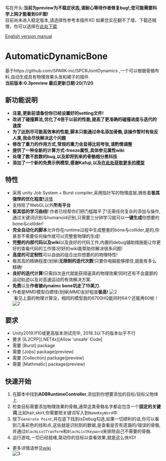 写在开头:**当前为preview为不稳定状态,请耐心等待作者修复bug!;您可能需要科学上网才能看到GIF图!**  
目前尚未进入稳定版本,请选择性参考本插件XD
如果您实在翻不了墙，下载还贼慢，你可以选择在[此处下载](https://gitee.com/OneYoungMean/Automatic-DynamicBone)

[English version manual](https://github.com/OneYoungMean/Automatic-DynamicBone/wiki/English-version-manual )  
# AutomaticDynamicBone

基于https://github.com/SPARK-inc/SPCRJointDynamics ,一个可以根据骨骼布料,自动生成具有物理效果头发和裙子的插件.  
**当前版本:0.3preview 最后更新日期:20/7/20**
## 新功能说明
- **注意,更新前请备份你已经设置好的setting文件!**  
- **改进了碰撞算法,优化了4倍于以前的性能,提高了更准确的碰撞进度与迭代的速度**
- **为了达到尽可能高效率的性能,脚本只能通过命名添加骨骼,该操作暂时有些反人类,我会尽快解决这个问题**
- **修改了重力的作用方式,常规的重力会显得比较夸张,请酌情调整**
- **提供了一种全新的计算方式-freeze属性,具体参见属性wiki**
- **处理了数不胜数的bug,以及即将到来的骨骼细分黑科技**
- **添加了一个新的免费示例模型,感谢Kafuji,以及[在此处获取更多的模型](https://fantia.jp/fanclubs/3967)**
## 特性

- 采用 unity Job System + Burst compiler,采用指针写的物理底层,拥有着**极其强悍的优化程度!**[详情](https://github.com/OneYoungMean/AutomaticDynamicBone/wiki/Q&A#q%E6%80%A7%E8%83%BD%E6%96%B9%E9%9D%A2%E5%85%B7%E4%BD%93%E6%80%8E%E4%B9%88%E6%A0%B7)  
- 支持除了WebGL以外**所有平台**
- **极其低的学习曲线!** 作者已经帮你们把门槛踏平了!无需任何复杂的添加与操作,通过关键词识别与humanoid识别,只需要三分钟学习就可以**一键生成**你想要的bone与collider!
- **完全自动化的脚本**允许你在runtime过程中生成整套的bone与collider,是的,你甚至不需要任何操作就可以完整套物理的生成!
- **完整的内部代码以及wiki**以及良好的代码工作,内置的debug辅助措施能让你更好的查看代码的工作情况!好的wiki能帮助你解决很多问题!
- **高度的可定制性**可以自由的组合出你想要的的物理特性!
- 极其高的精确程度(划掉)**无限制的迭代次数**!只要你电脑能够撑住,就能有多么精确!
- **良好的迭代计算**!只需四次迭代就能获得逼真的物理效果!同时还有不会震颤的运动轨迹以及对高速运动的有效解决方案.
- **免费**以及**作者被dynaimc bone坑走了15美刀.**
- 作者是MMD模型白嫖怪(划掉)MMD友好程度**极高!**
![2](https://github.com/OneYoungMean/AutomaticDynamicBone/blob/master/Manual%20GIF/A0.gif)  
`看见上面的物理计算没，相同的模型我的6700HQ能同时64个还能再60帧！  
![2](https://s2.ax1x.com/2020/02/29/3yRc8g.gif)

## 要求
- Unity2019.1f10或更高版本测试完毕, 2018.3以下的版本似乎不行
- 要求 [IL2CPP][.NET4x][Allow 'unsafe' Code]
- 需要 [Burst] package
- 需要 [Jobs] package(preview)
- 需要 [Collection] package(preview)
- 需要 [Mathmatic] package(preview)

## 快速开始

1. 在脚本中找到**ADBRuntimeController**,添加到你想要添加的目标/目标父物体上.
2. 检查目标需要添加物理效果的骨骼,通常这类骨骼名字都会包含一个**固定的关键词**,比如hair,skirt,你需要把关键词写入到`NameKeyWord`中.
3. 按下`Generate Point`,并在底下找到isDebug勾选,如果一切顺利的话,你可以看到几条彩色的线和点,这些就是识别到的数据,是查看是否有遗漏的/错误的骨骼,并通过`BlackListTranform`和`BlackListKeyword`来排除自己不需要的骨骼.  
4. 运行游戏,一切已经就绪,晃动你的目标以查看效果,就是这么快XD!
- 更多详情请参见[wiki](https://github.com/OneYoungMean/Automatic-DynamicBone/wiki)  
![3](https://github.com/OneYoungMean/Automatic-DynamicBone/blob/master/Manual%20GIF/A3.gif)   

